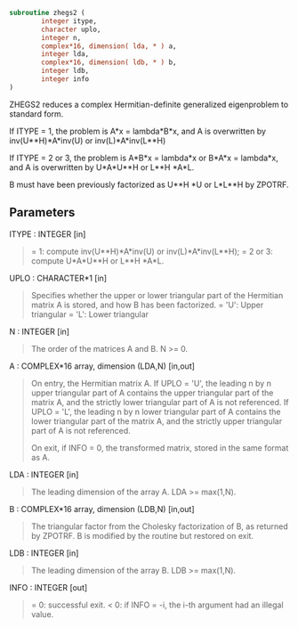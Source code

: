 ```fortran
subroutine zhegs2 (
        integer itype,
        character uplo,
        integer n,
        complex*16, dimension( lda, * ) a,
        integer lda,
        complex*16, dimension( ldb, * ) b,
        integer ldb,
        integer info
)
```

ZHEGS2 reduces a complex Hermitian-definite generalized
eigenproblem to standard form.

If ITYPE = 1, the problem is A\*x = lambda\*B\*x,
and A is overwritten by inv(U\*\*H)\*A\*inv(U) or inv(L)\*A\*inv(L\*\*H)

If ITYPE = 2 or 3, the problem is A\*B\*x = lambda\*x or
B\*A\*x = lambda\*x, and A is overwritten by U\*A\*U\*\*H or L\*\*H \*A\*L.

B must have been previously factorized as U\*\*H \*U or L\*L\*\*H by ZPOTRF.

## Parameters
ITYPE : INTEGER [in]
> = 1: compute inv(U\*\*H)\*A\*inv(U) or inv(L)\*A\*inv(L\*\*H);
> = 2 or 3: compute U\*A\*U\*\*H or L\*\*H \*A\*L.

UPLO : CHARACTER\*1 [in]
> Specifies whether the upper or lower triangular part of the
> Hermitian matrix A is stored, and how B has been factorized.
> = 'U':  Upper triangular
> = 'L':  Lower triangular

N : INTEGER [in]
> The order of the matrices A and B.  N >= 0.

A : COMPLEX\*16 array, dimension (LDA,N) [in,out]
> On entry, the Hermitian matrix A.  If UPLO = 'U', the leading
> n by n upper triangular part of A contains the upper
> triangular part of the matrix A, and the strictly lower
> triangular part of A is not referenced.  If UPLO = 'L', the
> leading n by n lower triangular part of A contains the lower
> triangular part of the matrix A, and the strictly upper
> triangular part of A is not referenced.
> 
> On exit, if INFO = 0, the transformed matrix, stored in the
> same format as A.

LDA : INTEGER [in]
> The leading dimension of the array A.  LDA >= max(1,N).

B : COMPLEX\*16 array, dimension (LDB,N) [in,out]
> The triangular factor from the Cholesky factorization of B,
> as returned by ZPOTRF.
> B is modified by the routine but restored on exit.

LDB : INTEGER [in]
> The leading dimension of the array B.  LDB >= max(1,N).

INFO : INTEGER [out]
> = 0:  successful exit.
> < 0:  if INFO = -i, the i-th argument had an illegal value.
